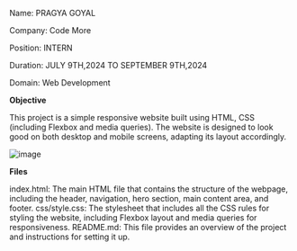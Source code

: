 Name: PRAGYA GOYAL

Company: Code More

Position: INTERN

Duration: JULY 9TH,2024 TO SEPTEMBER 9TH,2024

Domain: Web Development

**Objective**

This project is a simple responsive website built using HTML, CSS (including Flexbox and media queries). The website is designed to look good on both desktop and mobile screens, adapting its layout accordingly. 

![image](https://github.com/user-attachments/assets/274a2fee-7735-4377-8b98-663d597c59be)


**Files**

index.html: The main HTML file that contains the structure of the webpage, including the header, navigation, hero section, main content area, and footer.
css/style.css: The stylesheet that includes all the CSS rules for styling the website, including Flexbox layout and media queries for responsiveness.
README.md: This file provides an overview of the project and instructions for setting it up.

